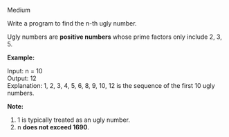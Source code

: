 Medium

Write a program to find the n-th ugly number.

Ugly numbers are **positive numbers** whose prime factors only include 2, 3, 5. 

**Example:**

Input: n = 10  
Output: 12  
Explanation: 1, 2, 3, 4, 5, 6, 8, 9, 10, 12 is the sequence of the first 10 ugly numbers.

**Note:**

1. 1 is typically treated as an ugly number.
2. n **does not exceed 1690**.
